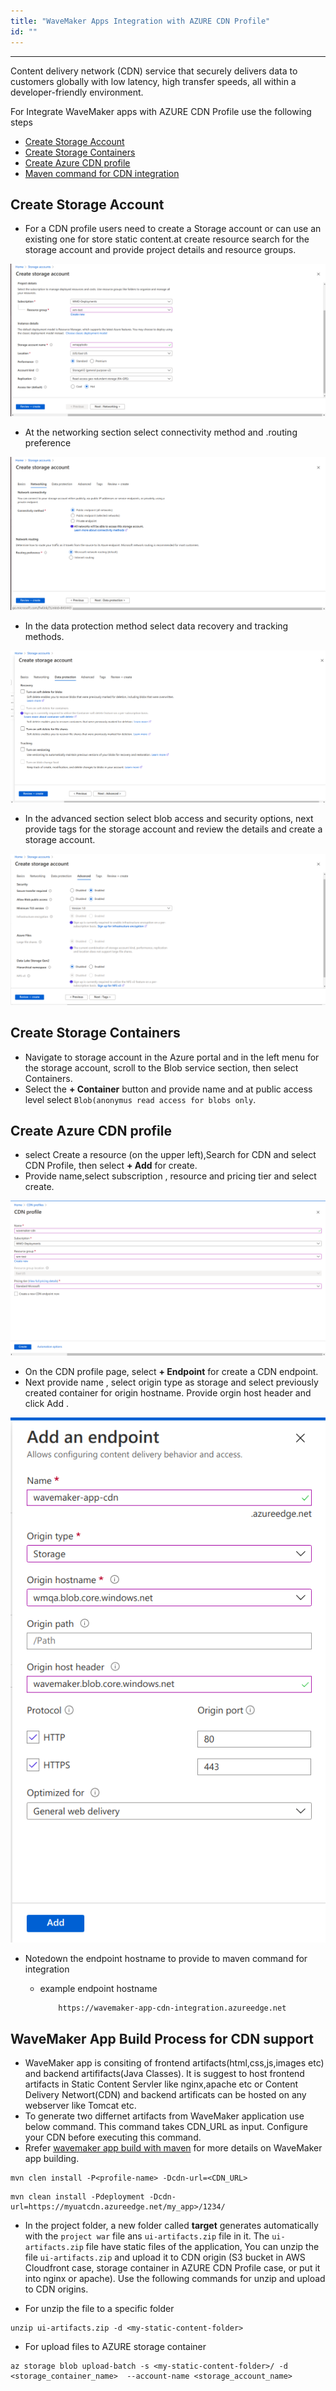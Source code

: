 ```yaml
---
title: "WaveMaker Apps Integration with AZURE CDN Profile"
id: ""
---
```

---

Content delivery network (CDN) service that securely delivers data to customers globally with low latency, high transfer speeds, all within a developer-friendly environment.

For Integrate WaveMaker apps with AZURE CDN Profile use the following steps

- [Create Storage Account](#create-storage-account)
- [Create Storage Containers](#create-storage-containers)
- [Create Azure CDN profile](#create-azure-cdn-profile)
- [Maven command for CDN integration](#maven-command-for-cdn-integration)

## Create Storage Account

- For a CDN profile users need to create a Storage account or can use an existing one for store static content.at create resource search for the storage account and provide project details and resource groups.

[![storage account basic](/learn/assets/wme-setup/storageaccount-basic.png)](/learn/assets/wme-setup/storageaccount-basic.png)

- At the networking section select connectivity method and .routing preference

[![storage account networking](/learn/assets/wme-setup/storage-account-networking.png)](/learn/assets/wme-setup/storage-account-networking.png)

- In the data protection method select data recovery and tracking methods.

[![storage account data protection](/learn/assets/wme-setup/storage-account-dataprotection.png)](/learn/assets/wme-setup/storage-account-dataprotection.png)

- In the advanced section select blob access and security options, next provide tags for the storage account and review the details and create a storage account.

[![storage account adavance details](/learn/assets/wme-setup/storage-account-advance.png)](/learn/assets/wme-setup/storage-account-advance.png)

## Create Storage Containers

- Navigate to storage account in the Azure portal and in the left menu for the storage account, scroll to the Blob service section, then select Containers.
- Select the **+ Container** button and provide name and at public access level select `Blob(anonymus read access for blobs only`.

## Create Azure CDN profile

- select Create a resource (on the upper left),Search for CDN and select CDN Profile, then select **+ Add** for create.
- Provide name,select subscription , resource and pricing tier and select create.

[![CDN profile creation](/learn/assets/wme-setup/cdn-profile-creation.png)](/learn/assets/wme-setup/cdn-profile-creation.png)

- On the CDN profile page, select **+ Endpoint** for create a CDN endpoint.
- Next provide name , select origin type as storage and select previously created container for origin hostname. Provide orgin host header and click Add .

[![CDN endpoint](/learn/assets/wme-setup/cdn-endpoint-creation.png)](/learn/assets/wme-setup/cdn-endpoint-creation.png)

- Notedown the endpoint hostname to provide to maven command for integration
  - example endpoint hostname

    ```bash
        https://wavemaker-app-cdn-integration.azureedge.net
    ```

## WaveMaker App Build Process for CDN support

- WaveMaker app is consiting of frontend artifacts(html,css,js,images etc) and backend artififacts(Java Classes). It is suggest to host frontend artifacts in Static Content Servler like nginx,apache etc or Content Delivery Networt(CDN) and backend artificats can be hosted on any webserver like Tomcat etc.
- To generate two differnet artifacts from WaveMaker application use below command. This command takes CDN_URL as input. Configure your CDN before executing this command.  
- Rrefer [wavemaker app build with maven](/learn/app-development/deployment/building-with-maven) for more details on WaveMaker app building.


```shell
mvn clen install -P<profile-name> -Dcdn-url=<CDN_URL>
```
```shell
mvn clean install -Pdeployment -Dcdn-url=https://myuatcdn.azureedge.net/my_app>/1234/
```

- In the project folder, a new folder called **target** generates automatically with the `project war` file ans `ui-artifacts.zip` file in it. The `ui-artifacts.zip` file have static files of the application, You can unzip the file `ui-artifacts.zip` and upload it to CDN origin (S3 bucket in AWS Cloudfront case, storage container in AZURE CDN Profile case, or put it into nginx or apache). Use the following commands for unzip and upload to CDN origins.

- For unzip the file to a specific folder
  
```shell
unzip ui-artifacts.zip -d <my-static-content-folder>
```

- For upload files to AZURE storage container

```shell
az storage blob upload-batch -s <my-static-content-folder>/ -d <storage_container_name>  --account-name <storage_account_name>
```